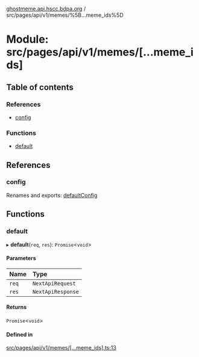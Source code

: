 [ghostmeme.api.hscc.bdpa.org](../README.md) / src/pages/api/v1/memes/%5B...meme_ids%5D

# Module: src/pages/api/v1/memes/[...meme\_ids]

## Table of contents

### References

- [config](src_pages_api_v1_memes_____meme_ids_.md#config)

### Functions

- [default](src_pages_api_v1_memes_____meme_ids_.md#default)

## References

### config

Renames and exports: [defaultConfig](src_backend_middleware.md#defaultconfig)

## Functions

### default

▸ **default**(`req`, `res`): `Promise`<`void`\>

#### Parameters

| Name | Type |
| :------ | :------ |
| `req` | `NextApiRequest` |
| `res` | `NextApiResponse` |

#### Returns

`Promise`<`void`\>

#### Defined in

[src/pages/api/v1/memes/[...meme_ids].ts:13](https://github.com/nhscc/ghostmeme.api.hscc.bdpa.org/blob/311fb73/src/pages/api/v1/memes/[...meme_ids].ts#L13)
